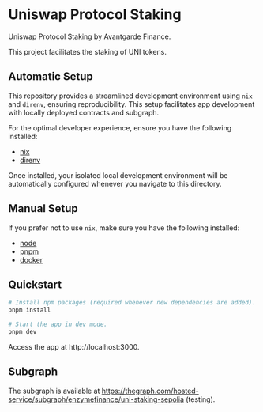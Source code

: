 # Uniswap Protocol Staking

Uniswap Protocol Staking by Avantgarde Finance.

This project facilitates the staking of UNI tokens.

## Automatic Setup

This repository provides a streamlined development environment using `nix` and `direnv`, ensuring reproducibility. This setup facilitates app development with locally deployed contracts and subgraph.

For the optimal developer experience, ensure you have the following installed:

- [nix](https://nix.dev)
- [direnv](https://direnv.net)

Once installed, your isolated local development environment will be automatically configured whenever you navigate to this directory.

## Manual Setup

If you prefer not to use `nix`, make sure you have the following installed:

- [node](https://nodejs.org)
- [pnpm](https://pnpm.io)
- [docker](https://www.docker.com)

## Quickstart

```sh
# Install npm packages (required whenever new dependencies are added).
pnpm install

# Start the app in dev mode.
pnpm dev
```

Access the app at http://localhost:3000.

## Subgraph

The subgraph is available at https://thegraph.com/hosted-service/subgraph/enzymefinance/uni-staking-sepolia (testing).
